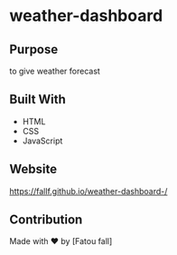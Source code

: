 # weather-dashboard



## Purpose
to give weather forecast 

## Built With
* HTML
* CSS
* JavaScript 

## Website
https://fallf.github.io/weather-dashboard-/

## Contribution
Made with ❤️ by [Fatou fall]

